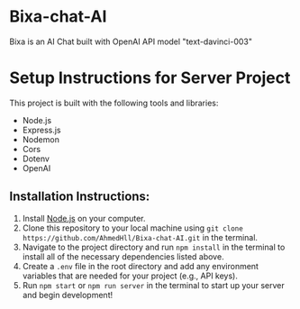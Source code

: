 # Bixa-chat-AI

Bixa is an AI Chat built with OpenAI API model "text-davinci-003"

# Setup Instructions for Server Project
This project is built with the following tools and libraries: 
- Node.js 
- Express.js 
- Nodemon 
- Cors 
- Dotenv 
- OpenAI 

## Installation Instructions: 
1. Install [Node.js](https://nodejs.org/en/) on your computer. 
2. Clone this repository to your local machine using `git clone https://github.com/AhmedHll/Bixa-chat-AI.git` in the terminal.  
3. Navigate to the project directory and run `npm install` in the terminal to install all of the necessary dependencies listed above.  
4. Create a `.env` file in the root directory and add any environment variables that are needed for your project (e.g., API keys).  
5. Run `npm start` or `npm run server` in the terminal to start up your server and begin development!
